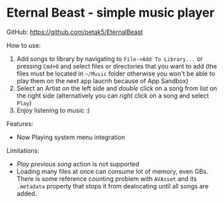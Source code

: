 # Eternal Beast - simple music player

GitHub: https://github.com/petak5/EternalBeast

How to use:
  1. Add songs to library by navigating to `File->Add To Library...` or pressing `Cmd+O` and select files or directories that you want to add (the files must be located in `~/Music` folder otherwise you won't be able to play them on the next app laucnh because of App Sandbox)
  2. Select an Artist on the left side and *double* click on a song from list on the right side (alternatively you can *right* click on a song and select `Play`)
  3. Enjoy listening to music :)

Features:
  - Now Playing system menu integration

Limitations:
  - *Play previous song* action is not supported
  - Loading many files at once can consume lot of memory, even GBs. There is some reference counting problem with `AVAsset` and its `.metadata` property that stops it from dealocating until all songs are added.